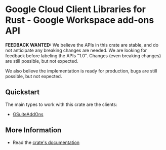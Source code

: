 # Google Cloud Client Libraries for Rust - Google Workspace add-ons API

<!-- Code generated by sidekick. DO NOT EDIT. -->

**FEEDBACK WANTED:** We believe the APIs in this crate are stable, and
do not anticipate any breaking changes are needed. We are looking for
feedback before labeling the APIs "1.0". Changes (even breaking changes)
are still possible, but not expected.

We also believe the implementation is ready for production, bugs are
still possible, but not expected.

## Quickstart

The main types to work with this crate are the clients:

- [GSuiteAddOns]

## More Information

- Read the [crate's documentation](https://docs.rs/google-cloud-gsuiteaddons-v1/latest/google-cloud-gsuiteaddons-v1)

[GSuiteAddOns]: https://docs.rs/google-cloud-gsuiteaddons-v1/latest/google_cloud_gsuiteaddons_v1/client/struct.GSuiteAddOns.html
